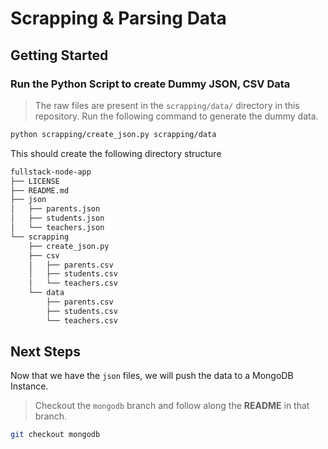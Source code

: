 # Scrapping & Parsing Data
## Getting Started
### Run the Python Script to create Dummy JSON, CSV Data
> The raw files are present in the `scrapping/data/` directory in this repository.
Run the following command to generate the dummy data.
``` bash
python scrapping/create_json.py scrapping/data
```
This should create the following directory structure
```bash
fullstack-node-app
├── LICENSE
├── README.md
├── json
│   ├── parents.json
│   ├── students.json
│   └── teachers.json
└── scrapping
    ├── create_json.py
    ├── csv
    │   ├── parents.csv
    │   ├── students.csv
    │   └── teachers.csv
    └── data
        ├── parents.csv
        ├── students.csv
        └── teachers.csv
```

## Next Steps
Now that we have the `json` files, we will push the data to a MongoDB Instance.

>Checkout the `mongodb` branch and follow along the **README** in that branch.

```bash
git checkout mongodb
```
